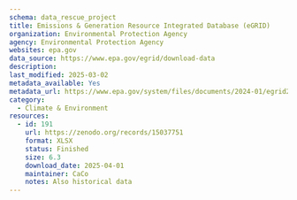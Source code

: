 ```yaml
---
schema: data_rescue_project 
title: Emissions & Generation Resource Integrated Database (eGRID)
organization: Environmental Protection Agency
agency: Environmental Protection Agency
websites: epa.gov
data_source: https://www.epa.gov/egrid/download-data
description: 
last_modified: 2025-03-02
metadata_available: Yes
metadata_url: https://www.epa.gov/system/files/documents/2024-01/egrid2022_technical_guide.pdf
category:
  - Climate & Environment 
resources:
  - id: 191
    url: https://zenodo.org/records/15037751
    format: XLSX
    status: Finished
    size: 6.3
    download_date: 2025-04-01
    maintainer: CaCo
    notes: Also historical data
---
```

